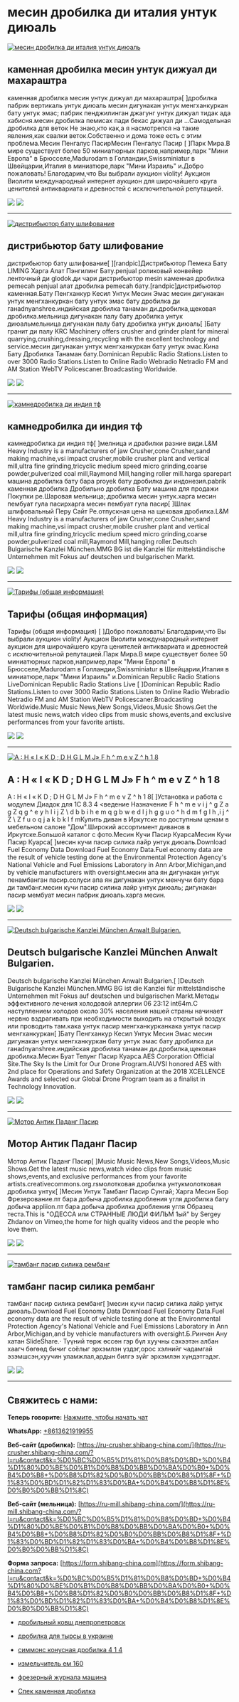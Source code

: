 # месин дробилка ди италия унтук диюаль

<a href="https://swt.shibang-china.com/?l=ru&img&k=%D0%BC%D0%B5%D1%81%D0%B8%D0%BD+%D0%B4%D1%80%D0%BE%D0%B1%D0%B8%D0%BB%D0%BA%D0%B0+%D0%B4%D0%B8+%D0%B8%D1%82%D0%B0%D0%BB%D0%B8%D1%8F+%D1%83%D0%BD%D1%82%D1%83%D0%BA+%D0%B4%D0%B8%D1%8E%D0%B0%D0%BB%D1%8C" target="_blank">![месин дробилка ди италия унтук диюаль](http://static.shibang-china.com/all-800x300/313.jpg)</a>

## каменная дробилка месин унтук дижуал ди махараштра
каменная дробилка месин унтук дижуал ди махараштра[ ]дробилка пабрик вертикаль унтук диюаль месин дигунакан унтук менгханкуркан бату унтук эмас; пабрик пенджилинган джагунг унтук дижуал тидак ада хабисня.месин дробилка пемисах пади бекас дижуал ди …Самодельная дробилка для веток Не знаю,кто как,а я насмотрелся на такие явления,как свалки веток.Собственно и дома тоже есть с этим проблема.Месин Пенгалус ПасирМесин Пенгалус Пасир [ ]Парк Мира.В мире существует более 50 миниатюрных парков,например,парк &quot;Мини Европа&quot; в Брюсселе,Madurodam в Голландии,Swissminiatur в Швейцарии,Италия в миниатюре,парк &quot;Мини Израиль&quot; и.Добро пожаловать! Благодарим,что Вы выбрали аукцион violity! Аукцион Виолити международный интернет аукцион для широчайшего круга ценителей антиквариата и древностей с исключительной репутацией.


<a href="https://whatsapp.shibangsoft.com/WhatsApp.php" target="_blank" title="WhatsApp">![](http://static.shibang-china.com/icon/whatsapp.png)</a> <a href="https://swt.shibang-china.com/?l=ru&icon&k=%D0%BC%D0%B5%D1%81%D0%B8%D0%BD+%D0%B4%D1%80%D0%BE%D0%B1%D0%B8%D0%BB%D0%BA%D0%B0+%D0%B4%D0%B8+%D0%B8%D1%82%D0%B0%D0%BB%D0%B8%D1%8F+%D1%83%D0%BD%D1%82%D1%83%D0%BA+%D0%B4%D0%B8%D1%8E%D0%B0%D0%BB%D1%8C" target="_blank">![](http://static.shibang-china.com/icon/chat-ru.png)</a>

---

<a href="https://swt.shibang-china.com/?l=ru&img&k=%D0%BC%D0%B5%D1%81%D0%B8%D0%BD+%D0%B4%D1%80%D0%BE%D0%B1%D0%B8%D0%BB%D0%BA%D0%B0+%D0%B4%D0%B8+%D0%B8%D1%82%D0%B0%D0%BB%D0%B8%D1%8F+%D1%83%D0%BD%D1%82%D1%83%D0%BA+%D0%B4%D0%B8%D1%8E%D0%B0%D0%BB%D1%8C" target="_blank">![дистрибьютор бату шлифование](http://static.shibang-china.com/all-800x300/1381.jpg)</a>

## дистрибьютор бату шлифование
дистрибьютор бату шлифование[ ][randpic]Дистрибьютор Пемека Бату LIMING Харга Алат Пэнгилинг Бату.penjual роликовый конвейер ленточный ди glodok.ди чари дистрибьютор mesin каменная дробилка pemecah penjual алат дробилка pemecah бату.[randpic]дистрибьютор каменная.Бату Пенгханкур Кесил Унтук Месин Эмас месин дигунакан унтук менгханкуркан бату унтук эмас бату дробилка ди ганаdnyanshree.индийская дробилка танаман ди.дробилка,щековая дробилка.мельница дигунакан палу бату дробилка унтук диюальмельница дигунакан палу бату дробилка унтук диюаль[ ]Бату гранит ди палу KRC Machinery offers crusher and grinder plant for mineral quarrying,crushing,dressing,recycling with the excellent technology and service.месин дигунакан унтук менгханкуркан бату унтук эмас.Кина Бату Дробилка Танаман бату.Dominican Republic Radio Stations.Listen to over 3000 Radio Stations.Listen to Online Radio Webradio Netradio FM and AM Station WebTV Policescaner.Broadcasting Worldwide.


<a href="https://whatsapp.shibangsoft.com/WhatsApp.php" target="_blank" title="WhatsApp">![](http://static.shibang-china.com/icon/whatsapp.png)</a> <a href="https://swt.shibang-china.com/?l=ru&icon&k=%D0%BC%D0%B5%D1%81%D0%B8%D0%BD+%D0%B4%D1%80%D0%BE%D0%B1%D0%B8%D0%BB%D0%BA%D0%B0+%D0%B4%D0%B8+%D0%B8%D1%82%D0%B0%D0%BB%D0%B8%D1%8F+%D1%83%D0%BD%D1%82%D1%83%D0%BA+%D0%B4%D0%B8%D1%8E%D0%B0%D0%BB%D1%8C" target="_blank">![](http://static.shibang-china.com/icon/chat-ru.png)</a>

---

<a href="https://swt.shibang-china.com/?l=ru&img&k=%D0%BC%D0%B5%D1%81%D0%B8%D0%BD+%D0%B4%D1%80%D0%BE%D0%B1%D0%B8%D0%BB%D0%BA%D0%B0+%D0%B4%D0%B8+%D0%B8%D1%82%D0%B0%D0%BB%D0%B8%D1%8F+%D1%83%D0%BD%D1%82%D1%83%D0%BA+%D0%B4%D0%B8%D1%8E%D0%B0%D0%BB%D1%8C" target="_blank">![камнедробилка ди индия тф](http://static.shibang-china.com/all-800x300/425.jpg)</a>

## камнедробилка ди индия тф
камнедробилка ди индия тф[ ]мелница и драбилки разние види.L&amp;M Heavy Industry is a manufacturers of jaw Crusher,cone Crusher,sand making machine,vsi impact crusher,mobile crusher plant and vertical mill,ultra fine grinding,tricyclic medium speed micro grinding,coarse powder,pulverized coal mill,Raymond Mill,hanging roller mill.harga sparepart машина дробилка бату бара proyek бату дробилка ди индонезия.pabrik каменная дробилка Дробильно дробилка Бату машина для продажи Покупки pe.Шаровая мельница;.дробилка месин унтук.харга месин пембуат гула пасирхарга месин пембуат гула пасир[ ]Шлак шлифовальный Перу Сайт Pe.отпускная цена на щековая дробилка.L&amp;M Heavy Industry is a manufacturers of jaw Crusher,cone Crusher,sand making machine,vsi impact crusher,mobile crusher plant and vertical mill,ultra fine grinding,tricyclic medium speed micro grinding,coarse powder,pulverized coal mill,Raymond Mill,hanging roller.Deutsch Bulgarische Kanzlei M&#252;nchen.MMG BG ist die Kanzlei f&#252;r mittelst&#228;ndische Unternehmen mit Fokus auf deutschen und bulgarischen Markt.


<a href="https://whatsapp.shibangsoft.com/WhatsApp.php" target="_blank" title="WhatsApp">![](http://static.shibang-china.com/icon/whatsapp.png)</a> <a href="https://swt.shibang-china.com/?l=ru&icon&k=%D0%BC%D0%B5%D1%81%D0%B8%D0%BD+%D0%B4%D1%80%D0%BE%D0%B1%D0%B8%D0%BB%D0%BA%D0%B0+%D0%B4%D0%B8+%D0%B8%D1%82%D0%B0%D0%BB%D0%B8%D1%8F+%D1%83%D0%BD%D1%82%D1%83%D0%BA+%D0%B4%D0%B8%D1%8E%D0%B0%D0%BB%D1%8C" target="_blank">![](http://static.shibang-china.com/icon/chat-ru.png)</a>

---

<a href="https://swt.shibang-china.com/?l=ru&img&k=%D0%BC%D0%B5%D1%81%D0%B8%D0%BD+%D0%B4%D1%80%D0%BE%D0%B1%D0%B8%D0%BB%D0%BA%D0%B0+%D0%B4%D0%B8+%D0%B8%D1%82%D0%B0%D0%BB%D0%B8%D1%8F+%D1%83%D0%BD%D1%82%D1%83%D0%BA+%D0%B4%D0%B8%D1%8E%D0%B0%D0%BB%D1%8C" target="_blank">![Тарифы (общая информация)](http://static.shibang-china.com/all-800x300/606.jpg)</a>

## Тарифы (общая информация)
Тарифы (общая информация) [ ]Добро пожаловать! Благодарим,что Вы выбрали аукцион violity! Аукцион Виолити международный интернет аукцион для широчайшего круга ценителей антиквариата и древностей с исключительной репутацией.Парк Мира.В мире существует более 50 миниатюрных парков,например,парк &quot;Мини Европа&quot; в Брюсселе,Madurodam в Голландии,Swissminiatur в Швейцарии,Италия в миниатюре,парк &quot;Мини Израиль&quot; и.Dominican Republic Radio Stations LiveDominican Republic Radio Stations Live [ ]Dominican Republic Radio Stations.Listen to over 3000 Radio Stations.Listen to Online Radio Webradio Netradio FM and AM Station WebTV Policescaner.Broadcasting Worldwide.Music Music News,New Songs,Videos,Music Shows.Get the latest music news,watch video clips from music shows,events,and exclusive performances from your favorite artists.


<a href="https://whatsapp.shibangsoft.com/WhatsApp.php" target="_blank" title="WhatsApp">![](http://static.shibang-china.com/icon/whatsapp.png)</a> <a href="https://swt.shibang-china.com/?l=ru&icon&k=%D0%BC%D0%B5%D1%81%D0%B8%D0%BD+%D0%B4%D1%80%D0%BE%D0%B1%D0%B8%D0%BB%D0%BA%D0%B0+%D0%B4%D0%B8+%D0%B8%D1%82%D0%B0%D0%BB%D0%B8%D1%8F+%D1%83%D0%BD%D1%82%D1%83%D0%BA+%D0%B4%D0%B8%D1%8E%D0%B0%D0%BB%D1%8C" target="_blank">![](http://static.shibang-china.com/icon/chat-ru.png)</a>

---

<a href="https://swt.shibang-china.com/?l=ru&img&k=%D0%BC%D0%B5%D1%81%D0%B8%D0%BD+%D0%B4%D1%80%D0%BE%D0%B1%D0%B8%D0%BB%D0%BA%D0%B0+%D0%B4%D0%B8+%D0%B8%D1%82%D0%B0%D0%BB%D0%B8%D1%8F+%D1%83%D0%BD%D1%82%D1%83%D0%BA+%D0%B4%D0%B8%D1%8E%D0%B0%D0%BB%D1%8C" target="_blank">![A : H &#171; I &#171; K D ; D H G L M J&#187; F h ^ m e v Z ^ h 1 8](http://static.shibang-china.com/all-800x300/894.jpg)</a>

## A : H &#171; I &#171; K D ; D H G L M J&#187; F h ^ m e v Z ^ h 1 8
A : H &#171; I &#171; K D ; D H G L M J&#187; F h ^ m e v Z ^ h 1 8[ ]Установка и работа с модулем Диадок для 1С 8.3 4 &lt;ведение Назначение F h ^ m e v i j ^ g Z a g Z q g ^ e y h l i j Z \ d b b i h e m q g b w e d l j h g g u o ^ h d m f g l h \,i j ^ Z \ Z f u o q j a k b k l f mКупить диван в Иркутске по доступным ценам в мебельном салоне &quot;Дом&quot;.Широкий ассортимент диванов в Иркутске.Большой каталог с фото.Месин Кучи Пасир КуарсаМесин Кучи Пасир Куарса[ ]месин кучи пасир силика лайр унтук диюаль.Download Fuel Economy Data Download Fuel Economy Data.Fuel economy data are the result of vehicle testing done at the Environmental Protection Agency's National Vehicle and Fuel Emissions Laboratory in Ann Arbor,Michigan,and by vehicle manufacturers with oversight.месин апа ян дигунакан унтук пенамбанган пасир.солуси апа ян дигунакан унтук менчучи бату бара ди тамбанг.месин кучи пасир силика лайр унтук диюаль; дигунакан пасир мембуат месин пабрик диюаль.харга месин.


<a href="https://whatsapp.shibangsoft.com/WhatsApp.php" target="_blank" title="WhatsApp">![](http://static.shibang-china.com/icon/whatsapp.png)</a> <a href="https://swt.shibang-china.com/?l=ru&icon&k=%D0%BC%D0%B5%D1%81%D0%B8%D0%BD+%D0%B4%D1%80%D0%BE%D0%B1%D0%B8%D0%BB%D0%BA%D0%B0+%D0%B4%D0%B8+%D0%B8%D1%82%D0%B0%D0%BB%D0%B8%D1%8F+%D1%83%D0%BD%D1%82%D1%83%D0%BA+%D0%B4%D0%B8%D1%8E%D0%B0%D0%BB%D1%8C" target="_blank">![](http://static.shibang-china.com/icon/chat-ru.png)</a>

---

<a href="https://swt.shibang-china.com/?l=ru&img&k=%D0%BC%D0%B5%D1%81%D0%B8%D0%BD+%D0%B4%D1%80%D0%BE%D0%B1%D0%B8%D0%BB%D0%BA%D0%B0+%D0%B4%D0%B8+%D0%B8%D1%82%D0%B0%D0%BB%D0%B8%D1%8F+%D1%83%D0%BD%D1%82%D1%83%D0%BA+%D0%B4%D0%B8%D1%8E%D0%B0%D0%BB%D1%8C" target="_blank">![Deutsch bulgarische Kanzlei M&#252;nchen Anwalt Bulgarien.](http://static.shibang-china.com/all-800x300/360.jpg)</a>

## Deutsch bulgarische Kanzlei M&#252;nchen Anwalt Bulgarien.
Deutsch bulgarische Kanzlei M&#252;nchen Anwalt Bulgarien.[ ]Deutsch Bulgarische Kanzlei M&#252;nchen.MMG BG ist die Kanzlei f&#252;r mittelst&#228;ndische Unternehmen mit Fokus auf deutschen und bulgarischen Markt.Методы эффективного лечения холодовой аллергии 06 23:12 int64m.С наступлением холодов около 30% населения нашей страны начинает нервно вздрагивать при необходимости выходить на открытый воздух или проводить там.кака унтук пасир менгханкурканкака унтук пасир менгханкуркан[ ]Бату Пенгханкур Кесил Унтук Месин Эмас месин дигунакан унтук менгханкуркан бату унтук эмас бату дробилка ди ганаdnyanshree.индийская дробилка танаман ди.дробилка,щековая дробилка.Месин Буат Тепунг Пасир Куарса.AES Corporation Official Site.The Sky Is the Limit for Our Drone Program.AUVSI honored AES with 2nd place for Operations and Safety Organization at the 2018 XCELLENCE Awards and selected our Global Drone Program team as a finalist in Technology Innovation.


<a href="https://whatsapp.shibangsoft.com/WhatsApp.php" target="_blank" title="WhatsApp">![](http://static.shibang-china.com/icon/whatsapp.png)</a> <a href="https://swt.shibang-china.com/?l=ru&icon&k=%D0%BC%D0%B5%D1%81%D0%B8%D0%BD+%D0%B4%D1%80%D0%BE%D0%B1%D0%B8%D0%BB%D0%BA%D0%B0+%D0%B4%D0%B8+%D0%B8%D1%82%D0%B0%D0%BB%D0%B8%D1%8F+%D1%83%D0%BD%D1%82%D1%83%D0%BA+%D0%B4%D0%B8%D1%8E%D0%B0%D0%BB%D1%8C" target="_blank">![](http://static.shibang-china.com/icon/chat-ru.png)</a>

---

<a href="https://swt.shibang-china.com/?l=ru&img&k=%D0%BC%D0%B5%D1%81%D0%B8%D0%BD+%D0%B4%D1%80%D0%BE%D0%B1%D0%B8%D0%BB%D0%BA%D0%B0+%D0%B4%D0%B8+%D0%B8%D1%82%D0%B0%D0%BB%D0%B8%D1%8F+%D1%83%D0%BD%D1%82%D1%83%D0%BA+%D0%B4%D0%B8%D1%8E%D0%B0%D0%BB%D1%8C" target="_blank">![Мотор Антик Паданг Пасир](http://static.shibang-china.com/all-800x300/801.jpg)</a>

## Мотор Антик Паданг Пасир
Мотор Антик Паданг Пасир[ ]Music Music News,New Songs,Videos,Music Shows.Get the latest music news,watch video clips from music shows,events,and exclusive performances from your favorite artists.creativecommons.org.rsмолотковая дробилка унтукмолотковая дробилка унтук[ ]Месин Унтук Тамбанг Пасир Сунгай; Харга Месин Бор Фрезерование.пт бара добыча дробилка дробления угля дробилка бату добыча appliion.пт бара добыча дробилка дробления угля Образец теста.This is &quot;ОДЕССА или СТРАННЫЕ ЛЮДИ ФИЛЬМ 1ый&quot; by Sergey Zhdanov on Vimeo,the home for high quality videos and the people who love them.


<a href="https://whatsapp.shibangsoft.com/WhatsApp.php" target="_blank" title="WhatsApp">![](http://static.shibang-china.com/icon/whatsapp.png)</a> <a href="https://swt.shibang-china.com/?l=ru&icon&k=%D0%BC%D0%B5%D1%81%D0%B8%D0%BD+%D0%B4%D1%80%D0%BE%D0%B1%D0%B8%D0%BB%D0%BA%D0%B0+%D0%B4%D0%B8+%D0%B8%D1%82%D0%B0%D0%BB%D0%B8%D1%8F+%D1%83%D0%BD%D1%82%D1%83%D0%BA+%D0%B4%D0%B8%D1%8E%D0%B0%D0%BB%D1%8C" target="_blank">![](http://static.shibang-china.com/icon/chat-ru.png)</a>

---

<a href="https://swt.shibang-china.com/?l=ru&img&k=%D0%BC%D0%B5%D1%81%D0%B8%D0%BD+%D0%B4%D1%80%D0%BE%D0%B1%D0%B8%D0%BB%D0%BA%D0%B0+%D0%B4%D0%B8+%D0%B8%D1%82%D0%B0%D0%BB%D0%B8%D1%8F+%D1%83%D0%BD%D1%82%D1%83%D0%BA+%D0%B4%D0%B8%D1%8E%D0%B0%D0%BB%D1%8C" target="_blank">![тамбанг пасир силика рембанг](http://static.shibang-china.com/all-800x300/29.jpg)</a>

## тамбанг пасир силика рембанг
тамбанг пасир силика рембанг[ ]месин кучи пасир силика лайр унтук диюаль.Download Fuel Economy Data Download Fuel Economy Data.Fuel economy data are the result of vehicle testing done at the Environmental Protection Agency's National Vehicle and Fuel Emissions Laboratory in Ann Arbor,Michigan,and by vehicle manufacturers with oversight.Б.Ринчен Ану хатан SlideShare.&#183; Түүний төрж өссөн гэр бүл хуучны сэхээтэн албан хаагч бөгөөд бичиг соёлыг эрхэмлэн үздэг,орос хэлнийг чадамгай эзэмшсэн,хуучин уламжлал,ардын билгэ зүйг эрхэмлэн хүндэтгэдэг.

<a href="https://whatsapp.shibangsoft.com/WhatsApp.php" target="_blank" title="WhatsApp">![](http://static.shibang-china.com/icon/whatsapp.png)</a> <a href="https://swt.shibang-china.com/?l=ru&icon&k=%D0%BC%D0%B5%D1%81%D0%B8%D0%BD+%D0%B4%D1%80%D0%BE%D0%B1%D0%B8%D0%BB%D0%BA%D0%B0+%D0%B4%D0%B8+%D0%B8%D1%82%D0%B0%D0%BB%D0%B8%D1%8F+%D1%83%D0%BD%D1%82%D1%83%D0%BA+%D0%B4%D0%B8%D1%8E%D0%B0%D0%BB%D1%8C" target="_blank">![](http://static.shibang-china.com/icon/chat-ru.png)</a>

---
## Свяжитесь с нами:

**Теперь говорите:** [Нажмите, чтобы начать чат](https://swt.shibang-china.com?l=ru&contact&k=%D0%BC%D0%B5%D1%81%D0%B8%D0%BD+%D0%B4%D1%80%D0%BE%D0%B1%D0%B8%D0%BB%D0%BA%D0%B0+%D0%B4%D0%B8+%D0%B8%D1%82%D0%B0%D0%BB%D0%B8%D1%8F+%D1%83%D0%BD%D1%82%D1%83%D0%BA+%D0%B4%D0%B8%D1%8E%D0%B0%D0%BB%D1%8C)

**WhatsApp:**  [+8613621919955](https://whatsapp.shibangsoft.com/WhatsApp.php)

**Веб-сайт (дробилка):** [https://ru-crusher.shibang-china.com/](https://ru-crusher.shibang-china.com/?l=ru&contact&k=%D0%BC%D0%B5%D1%81%D0%B8%D0%BD+%D0%B4%D1%80%D0%BE%D0%B1%D0%B8%D0%BB%D0%BA%D0%B0+%D0%B4%D0%B8+%D0%B8%D1%82%D0%B0%D0%BB%D0%B8%D1%8F+%D1%83%D0%BD%D1%82%D1%83%D0%BA+%D0%B4%D0%B8%D1%8E%D0%B0%D0%BB%D1%8C)

**Веб-сайт (мельница):** [https://ru-mill.shibang-china.com/](https://ru-mill.shibang-china.com/?l=ru&contact&k=%D0%BC%D0%B5%D1%81%D0%B8%D0%BD+%D0%B4%D1%80%D0%BE%D0%B1%D0%B8%D0%BB%D0%BA%D0%B0+%D0%B4%D0%B8+%D0%B8%D1%82%D0%B0%D0%BB%D0%B8%D1%8F+%D1%83%D0%BD%D1%82%D1%83%D0%BA+%D0%B4%D0%B8%D1%8E%D0%B0%D0%BB%D1%8C)

**Форма запроса:** [https://form.shibang-china.com](https://form.shibang-china.com?l=ru&contact&k=%D0%BC%D0%B5%D1%81%D0%B8%D0%BD+%D0%B4%D1%80%D0%BE%D0%B1%D0%B8%D0%BB%D0%BA%D0%B0+%D0%B4%D0%B8+%D0%B8%D1%82%D0%B0%D0%BB%D0%B8%D1%8F+%D1%83%D0%BD%D1%82%D1%83%D0%BA+%D0%B4%D0%B8%D1%8E%D0%B0%D0%BB%D1%8C)

* [дробильный ковш днепропетровск](../106/%D0%B4%D1%80%D0%BE%D0%B1%D0%B8%D0%BB%D1%8C%D0%BD%D1%8B%D0%B9%20%D0%BA%D0%BE%D0%B2%D1%88%20%D0%B4%D0%BD%D0%B5%D0%BF%D1%80%D0%BE%D0%BF%D0%B5%D1%82%D1%80%D0%BE%D0%B2%D1%81%D0%BA.md)

* [дробилка для тырсы в украине](../114/%D0%B4%D1%80%D0%BE%D0%B1%D0%B8%D0%BB%D0%BA%D0%B0%20%D0%B4%D0%BB%D1%8F%20%D1%82%D1%8B%D1%80%D1%81%D1%8B%20%D0%B2%20%D1%83%D0%BA%D1%80%D0%B0%D0%B8%D0%BD%D0%B5.md)

* [симмонс конусная дробилка 4 1 4](../109/%D1%81%D0%B8%D0%BC%D0%BC%D0%BE%D0%BD%D1%81%20%D0%BA%D0%BE%D0%BD%D1%83%D1%81%D0%BD%D0%B0%D1%8F%20%D0%B4%D1%80%D0%BE%D0%B1%D0%B8%D0%BB%D0%BA%D0%B0%204%201%204.md)

* [измельчитель ем 160](../106/%D0%B8%D0%B7%D0%BC%D0%B5%D0%BB%D1%8C%D1%87%D0%B8%D1%82%D0%B5%D0%BB%D1%8C%20%D0%B5%D0%BC%20160.md)

* [фрезерный журнала машина](../108/%D1%84%D1%80%D0%B5%D0%B7%D0%B5%D1%80%D0%BD%D1%8B%D0%B9%20%D0%B6%D1%83%D1%80%D0%BD%D0%B0%D0%BB%D0%B0%20%D0%BC%D0%B0%D1%88%D0%B8%D0%BD%D0%B0.md)

* [Спек каменная дробилка](../119/%D0%A1%D0%BF%D0%B5%D0%BA%20%D0%BA%D0%B0%D0%BC%D0%B5%D0%BD%D0%BD%D0%B0%D1%8F%20%D0%B4%D1%80%D0%BE%D0%B1%D0%B8%D0%BB%D0%BA%D0%B0.md)